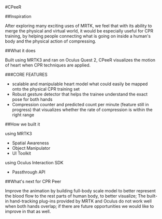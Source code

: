 #CPeeR

##Inspiration

After exploring many exciting uses of MRTK, we feel that with its ability to merge the physical and virtual world, it would be especially useful for CPR training, by helping people connecting what is going on inside a human's body and the physical action of compressing.

##What it does

Built using MRTK3 and ran on Oculus Quest 2, CPeeR visualizes the motion of heart when CPR techniques are applied. 

###CORE FEATURES

- scalable and manipulable heart model what could easily be mapped onto the physical CPR training set
- Robust gesture detector that helps the trainee understand the exact pose for both hands
- Compression counter and predicted count per minute (feature still in progress) that visualizes whether the rate of compression is within the right range

##How we built it

using MRTK3

- Spatial Awareness
- Object Manipulator
- UI Toolkit

using Oculus Interaction SDK

- Passthrough API

##What's next for CPR Peer

Improve the animation by building full-body scale model to better represent the blood flow to the rest parts of human body, to better visualize;
The built-in hand-tracking plug-ins provided by MRTK and Oculus do not work well when both hands overlap; if there are future opportunities we would like to improve in that as well.

